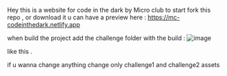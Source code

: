 Hey this is a website for code in the dark by Micro club 
to start fork this repo , or download it
u can have a preview here :
https://mc-codeinthedark.netlify.app

when build the project add the challenge folder with the build :
![image](https://github.com/saiber-elite/MC-code-in-the-dark/assets/75736594/a15f1359-8661-4aa6-a76c-39b89fbed469)

like this .

if u wanna change anything change only challenge1 and challenge2 assets 
